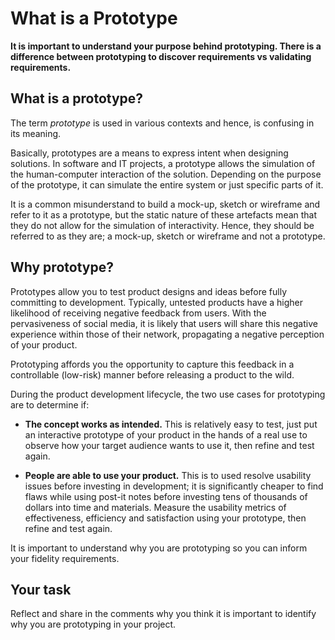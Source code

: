 # What is a Prototype 

**It is important to understand your purpose behind prototyping. There is a difference between prototyping to discover requirements vs validating requirements.**

## What is a prototype?

The term _prototype_ is used in various contexts and hence, is confusing in its meaning. 

Basically, prototypes are a means to express intent when designing solutions. In software and IT projects, a prototype allows the simulation of the human-computer interaction of the solution. Depending on the purpose of the prototype, it can simulate the entire system or just specific parts of it.

It is a common misunderstand to build a mock-up, sketch or wireframe and refer to it as a prototype, but the static nature of these artefacts mean that they do not allow for the simulation of interactivity. Hence, they should be referred to as they are; a mock-up, sketch or wireframe and not a prototype.

## Why prototype?

Prototypes allow you to test product designs and ideas before fully committing to development. Typically, untested products have a higher likelihood of receiving negative feedback from users. With the pervasiveness of social media, it is likely that users will share this negative experience within those of their network, propagating a negative perception of your product.

Prototyping affords you the opportunity to capture this feedback in a controllable (low-risk) manner before releasing a product to the wild.

During the product development lifecycle, the two use cases for prototyping are to determine if:

* **The concept works as intended.** This is relatively easy to test, just put an interactive prototype of your product in the hands of a real use to observe how your target audience wants to use it, then refine and test again.

* **People are able to use your product.** This is to used resolve usability issues before investing in development; it is significantly cheaper to find flaws while using post-it notes before investing tens of thousands of dollars into time and materials. Measure the usability metrics of effectiveness, efficiency and satisfaction using your prototype, then refine and test again. 

It is important to understand why you are prototyping so you can inform your fidelity requirements.

## Your task

Reflect and share in the comments why you think it is important to identify why you are prototyping in your project.
